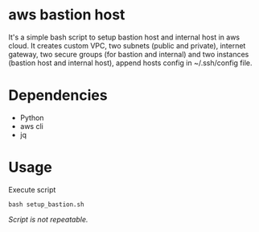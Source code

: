 # aws bastion host

It's a simple bash script to setup bastion host and internal host in aws cloud. It creates custom VPC, two subnets (public and private), internet gateway, two secure groups (for bastion and internal) and two instances (bastion host and internal host), append hosts config in ~/.ssh/config file. 

# Dependencies
* Python
* aws cli
* jq
 
# Usage
Execute script
```
bash setup_bastion.sh
```

*Script is not repeatable.*